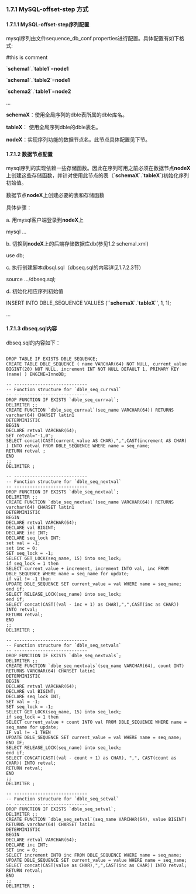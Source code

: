 ### 1.7.1 MySQL-offset-step 方式
#### 1.7.1.1 MySQL-offset-step序列配置

mysql序列由文件sequence_db_conf.properties进行配置。具体配置有如下格式:

\#this is comment

\`**schema1**\`\.\`**table1**\`=**node1**

\`**schema1**\`\.\`**table2**\`=**node1**

\`**schema2**\`\.\`**table1**\`=**node2**

...

**schemaX**：使用全局序列的dble表所属的dble库名。

**tableX**： 使用全局序列dble的dble表名。

**nodeX**：实现序列功能的数据节点名。此节点具体配置见下节。

#### 1.7.1.2 数据节点配置

mysql序列的实现依赖一些存储函数。因此在序列可用之前必须在数据节点**nodeX**上创建这些存储函数，并针对使用此节点的表（\`**schemaX**\`\.\`**tableX**\`)初始化序列初始值。

数据节点**nodeX**上创建必要的表和存储函数

具体步骤：

a. 用mysql客户端登录到**nodeX**上

   mysql ...

b. 切换到**nodeX**上的后端存储数据库db(参见1.2 schemal.xml)

use db;

c. 执行创建脚本dbsql.sql（dbseq.sql的内容详见1.7.2.3节）

source .../dbseq.sql;

d. 初始化相应序列初始值

INSERT INTO DBLE_SEQUENCE VALUES ('\`**schemaX**\`\.\`**tableX**\`', 1, 1);

...

#### 1.7.1.3 dbseq.sql内容

dbseq.sql的内容如下：  


```  

DROP TABLE IF EXISTS DBLE_SEQUENCE;  
CREATE TABLE DBLE_SEQUENCE ( name VARCHAR(64) NOT NULL, current_value BIGINT(20) NOT NULL, increment INT NOT NULL DEFAULT 1, PRIMARY KEY (name) ) ENGINE=InnoDB;

-- ----------------------------  
-- Function structure for `dble_seq_currval`  
-- ----------------------------  
DROP FUNCTION IF EXISTS `dble_seq_currval`;  
DELIMITER ;;  
CREATE FUNCTION `dble_seq_currval`(seq_name VARCHAR(64)) RETURNS varchar(64) CHARSET latin1  
DETERMINISTIC  
BEGIN  
DECLARE retval VARCHAR(64);  
SET retval="-1,0";  
SELECT concat(CAST(current_value AS CHAR),",",CAST(increment AS CHAR) ) INTO retval FROM DBLE_SEQUENCE WHERE name = seq_name;  
RETURN retval ;  
END  
;;  
DELIMITER ;

-- ----------------------------  
-- Function structure for `dble_seq_nextval`  
-- ----------------------------  
DROP FUNCTION IF EXISTS `dble_seq_nextval`;  
DELIMITER ;;  
CREATE FUNCTION `dble_seq_nextval`(seq_name VARCHAR(64)) RETURNS varchar(64) CHARSET latin1  
DETERMINISTIC  
BEGIN  
DECLARE retval VARCHAR(64);  
DECLARE val BIGINT;  
DECLARE inc INT;  
DECLARE seq_lock INT;  
set val = -1;  
set inc = 0;  
SET seq_lock = -1;  
SELECT GET_LOCK(seq_name, 15) into seq_lock;  
if seq_lock = 1 then  
SELECT current_value + increment, increment INTO val, inc FROM DBLE_SEQUENCE WHERE name = seq_name for update;  
if val != -1 then  
UPDATE DBLE_SEQUENCE SET current_value = val WHERE name = seq_name;  
end if;  
SELECT RELEASE_LOCK(seq_name) into seq_lock;  
end if;  
SELECT concat(CAST((val - inc + 1) as CHAR),",",CAST(inc as CHAR)) INTO retval;  
RETURN retval;  
END  
;;  
DELIMITER ;

-- ----------------------------  
-- Function structure for `dble_seq_setvals`  
-- ----------------------------  
DROP FUNCTION IF EXISTS `dble_seq_nextvals`;  
DELIMITER ;;  
CREATE FUNCTION `dble_seq_nextvals`(seq_name VARCHAR(64), count INT) RETURNS VARCHAR(64) CHARSET latin1  
DETERMINISTIC  
BEGIN  
DECLARE retval VARCHAR(64);  
DECLARE val BIGINT;  
DECLARE seq_lock INT;  
SET val = -1;  
SET seq_lock = -1;  
SELECT GET_LOCK(seq_name, 15) into seq_lock;  
if seq_lock = 1 then  
SELECT current_value + count INTO val FROM DBLE_SEQUENCE WHERE name = seq_name for update;  
IF val != -1 THEN  
UPDATE DBLE_SEQUENCE SET current_value = val WHERE name = seq_name;  
END IF;  
SELECT RELEASE_LOCK(seq_name) into seq_lock;  
end if;  
SELECT CONCAT(CAST((val - count + 1) as CHAR), ",", CAST(count as CHAR)) INTO retval;  
RETURN retval;  
END  
;;  
DELIMITER ;

-- ----------------------------  
-- Function structure for `dble_seq_setval`  
-- ----------------------------  
DROP FUNCTION IF EXISTS `dble_seq_setval`;  
DELIMITER ;;  
CREATE FUNCTION `dble_seq_setval`(seq_name VARCHAR(64), value BIGINT) RETURNS varchar(64) CHARSET latin1  
DETERMINISTIC  
BEGIN  
DECLARE retval VARCHAR(64);  
DECLARE inc INT;  
SET inc = 0;  
SELECT increment INTO inc FROM DBLE_SEQUENCE WHERE name = seq_name;  
UPDATE DBLE_SEQUENCE SET current_value = value WHERE name = seq_name;  
SELECT concat(CAST(value as CHAR),",",CAST(inc as CHAR)) INTO retval;  
RETURN retval;  
END  
;;  
DELIMITER ;

```  
 
